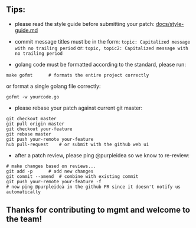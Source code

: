## Tips:

* please read the style guide before submitting your patch:
[docs/style-guide.md](docs/style-guide.md)

* commit message titles must be in the form:
```topic: Capitalized message with no trailing period```
or:
```topic, topic2: Capitalized message with no trailing period```

* golang code must be formatted according to the standard, please run:
```
make gofmt		# formats the entire project correctly
```
or format a single golang file correctly:
```
gofmt -w yourcode.go
```

* please rebase your patch against current git master:
```
git checkout master
git pull origin master
git checkout your-feature
git rebase master
git push your-remote your-feature
hub pull-request	# or submit with the github web ui
```

* after a patch review, please ping @purpleidea so we know to re-review:
```
# make changes based on reviews...
git add -p		# add new changes
git commit --amend	# combine with existing commit
git push your-remote your-feature -f
# now ping @purpleidea in the github PR since it doesn't notify us automatically
```

## Thanks for contributing to mgmt and welcome to the team!
